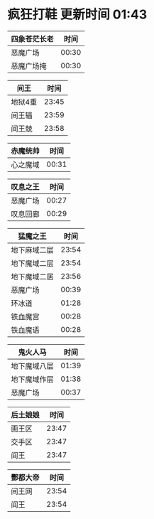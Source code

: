 # 疯狂打鞋 更新时间 01:43

| 四象苍茫长老   | 时间    |
|--------|-------|
| 恶魔广场 | 00:30 |
| 恶魔广场掩 | 00:30 |

| 间王   | 时间    |
|--------|-------|
| 地狱4重 | 23:45 |
| 间王辐 | 23:59 |
| 间王兢 | 23:58 |

| 赤魔统帅   | 时间    |
|--------|-------|
| 心之魔域 | 00:31 |

| 叹息之王   | 时间    |
|--------|-------|
| 恶魔广场 | 00:27 |
| 叹息回廊 | 00:29 |

| 猛魔之王   | 时间    |
|--------|-------|
| 地下麻域二层 | 23:54 |
| 地下魔域二层 | 23:54 |
| 地下魔域二居 | 23:56 |
| 恶魔广场 | 00:39 |
| 环冰道 | 01:28 |
| 铁血魔宫 | 00:28 |
| 铁血魔语 | 00:28 |

| 鬼火人马   | 时间    |
|--------|-------|
| 地下魔域八层 | 01:39 |
| 地下魔域作层 | 01:38 |
| 恶魔广场 | 00:37 |

| 后土娘娘   | 时间    |
|--------|-------|
| 画王区 | 23:47 |
| 交手区 | 23:47 |
| 阎王 | 23:47 |

| 酆都大帝   | 时间    |
|--------|-------|
| 间王网 | 23:54 |
| 阎王 | 23:54 |